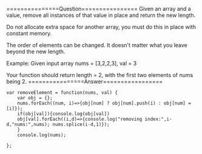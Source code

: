 
===============Question================
Given an array and a value, remove all instances of that value in place and return the new length.

Do not allocate extra space for another array, you must do this in place with constant memory.

The order of elements can be changed. It doesn't matter what you leave beyond the new length.

Example:
Given input array nums = [3,2,2,3], val = 3

Your function should return length = 2, with the first two elements of nums being 2.
================Answer=================
```
var removeElement = function(nums, val) {
    var obj = {};
    nums.forEach((num, i)=>{obj[num] ? obj[num].push(i) : obj[num] = [i]});
    if(obj[val]){console.log(obj[val])
    obj[val].forEach((i,d)=>{console.log("removing index:",i-d,"nums:",nums); nums.splice(i-d,1)});
    }
    console.log(nums);
    
};
```
